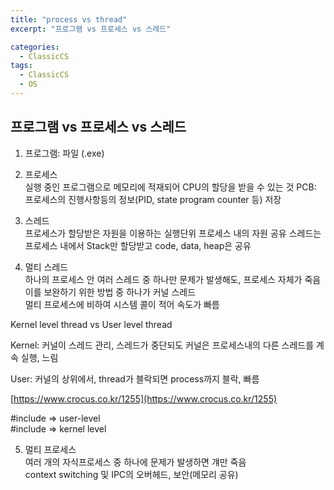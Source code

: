 ```yaml
---
title: "process vs thread"
excerpt: "프로그램 vs 프로세스 vs 스레드"

categories:
  - ClassicCS
tags:
  - ClassicCS
  - OS
---
```


## 프로그램 vs 프로세스 vs 스레드

1. 프로그램: 파일 (.exe)
  
2. 프로세스  
실행 중인 프로그램으로 메모리에 적재되어 CPU의 할당을 받을 수 있는 것
PCB: 프로세스의 진행사항등의 정보(PID, state program counter 등) 저장
  
3. 스레드  
프로세스가 할당받은 자원을 이용하는 실행단위
프로세스 내의 자원 공유
스레드는 프로세스 내에서 Stack만 할당받고 code, data, heap은 공유
  
4. 멀티 스레드  
하나의 프로세스 안 여러 스레드 중 하나만 문제가 발생해도, 프로세스 자체가 죽음  
이를 보완하기 위한 방법 중 하나가 커널 스레드  
멀티 프로세스에 비하여 시스템 콜이 적어 속도가 빠름  
  
  Kernel level thread vs User level thread

  Kernel: 커널이 스레드 관리, 스레드가 중단되도 커널은 프로세스내의 다른 스레드를 계속 실행, 느림

  User: 커널의 상위에서, thread가 블락되면 process까지 블락, 빠름

  [https://www.crocus.co.kr/1255](https://www.crocus.co.kr/1255)

  #include <thread> ⇒ user-level  
  #include <pthread> ⇒ kernel level  
  
5. 멀티 프로세스  
여러 개의 자식프로세스 중 하나에 문제가 발생하면 걔만 죽음   
context switching 및 IPC의 오버헤드, 보안(메모리 공유)  
  
